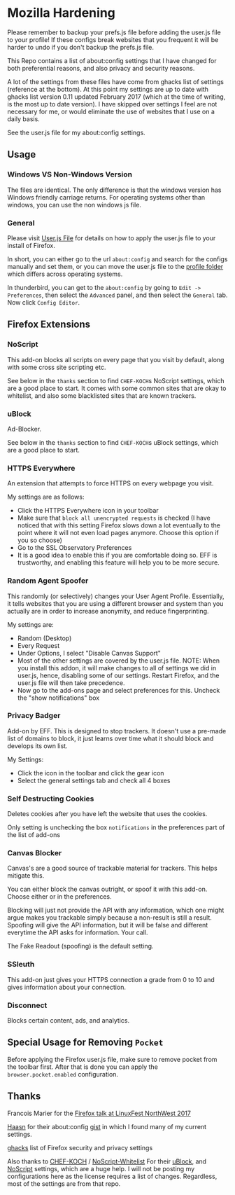 # Mozilla Hardening

Please remember to backup your prefs.js file before adding the user.js file to
your profile! If these configs break websites that you frequent it will be
harder to undo if you don't backup the prefs.js file.

This Repo contains a list of about:config settings that I have changed for both
preferential reasons, and also privacy and security reasons.

A lot of the settings from these files have come from ghacks list of settings
(reference at the bottom). At this point my settings are up to date with ghacks
list version 0.11 updated February 2017 (which at the time of writing, is the
most up to date version). I have skipped over settings I feel are not necessary
for me, or would eliminate the use of websites that I use on a daily basis.

See the user.js file for my about:config settings.

## Usage

### Windows VS Non-Windows Version

The files are identical. The only difference is that the windows version has
Windows friendly carriage returns. For operating systems other than windows, you
can use the non windows js file.

### General

Please visit [User.js File](http://kb.mozillazine.org/User.js_file) for details
on how to apply the user.js file to your install of Firefox.

In short, you can either go to the url `about:config` and search for the configs
manually and set them, or you can move the user.js file to the
[profile folder](http://kb.mozillazine.org/Profile_folder) which differs across
operating systems.

In thunderbird, you can get to the `about:config` by going to
`Edit -> Preferences`, then select the `Advanced` panel, and then select the
`General` tab. Now click `Config Editor`.

## Firefox Extensions

### NoScript

This add-on blocks all scripts on every page that you visit by default, along
with some cross site scripting etc.

See below in the `thanks` section to find `CHEF-KOCH`s
NoScript settings, which are a good place to start. It comes with some common
sites that are okay to whitelist, and also some blacklisted sites that are known
trackers.

### uBlock

Ad-Blocker.

See below in the `thanks` section to find `CHEF-KOCH`s
uBlock settings, which are a good place to start.

### HTTPS Everywhere

An extension that attempts to force HTTPS on every webpage you visit.

My settings are as follows:
* Click the HTTPS Everywhere icon in your toolbar
* Make sure that `block all unencrypted requests` is checked (I have noticed
  that with this setting Firefox slows down a lot eventually to the point where
it will not even load pages anymore. Choose this option if you so choose)
* Go to the SSL Observatory Preferences
* It is a good idea to enable this if you are comfortable doing so. EFF is
  trustworthy, and enabling this feature will help you to be more secure.

### Random Agent Spoofer

This randomly (or selectively) changes your User Agent Profile. Essentially, it
tells websites that you are using a different browser and system than you
actually are in order to increase anonymity, and reduce fingerprinting.

My settings are:
* Random (Desktop)
* Every Request
* Under Options, I select "Disable Canvas Support"
* Most of the other settings are covered by the user.js file. NOTE: When you
  install this addon, it will make changes to all of settings we did in user.js,
  hence, disabling some of our settings. Restart Firefox, and the user.js file
  will then take precedence.
* Now go to the add-ons page and select preferences for this. Uncheck the "show
  notifications" box

### Privacy Badger

Add-on by EFF. This is designed to stop trackers. It doesn't use a pre-made list
of domains to block, it just learns over time what it should block and develops
its own list.

My Settings:
* Click the icon in the toolbar and click the gear icon
* Select the general settings tab and check all 4 boxes

### Self Destructing Cookies

Deletes cookies after you have left the website that uses the cookies.

Only setting is unchecking the box `notifications` in the preferences part of
the list of add-ons

### Canvas Blocker

Canvas's are a good source of trackable material for trackers. This helps
mitigate this.

You can either block the canvas outright, or spoof it with this add-on. Choose
either or in the preferences.

Blocking will just not provide the API with any information, which one might
argue makes you trackable simply because a non-result is still a result.
Spoofing will give the API information, but it will be false and different
everytime the API asks for information. Your call.

The Fake Readout (spoofing) is the default setting.

### SSleuth

This add-on just gives your HTTPS connection a grade from 0 to 10 and gives
information about your connection.

### Disconnect

Blocks certain content, ads, and analytics.

## Special Usage for Removing `Pocket`

Before applying the Firefox user.js file, make sure to remove pocket from the
toolbar first. After that is done you can apply the `browser.pocket.enabled`
configuration.

## Thanks

Francois Marier for the
[Firefox talk at LinuxFest NorthWest 2017](https://youtu.be/YDxq_9oVzDQ)

[Haasn](https://github.com/haasn)
for their about:config
[gist](https://gist.github.com/haasn/69e19fc2fe0e25f3cff5)
in which I found many of my current settings.

[ghacks](https://www.ghacks.net/2015/08/18/a-comprehensive-list-of-firefox-privacy-and-security-settings/)
list of Firefox security and privacy settings

Also thanks to [CHEF-KOCH](https://github.com/CHEF-KOCH)
/
[NoScript-Whitelist](https://github.com/CHEF-KOCH/NoScript-Whitelist)
For their
[uBlock](https://addons.mozilla.org/en-US/firefox/addon/ublock-origin/),
and
[NoScript](https://addons.mozilla.org/en-US/firefox/addon/noscript/)
settings, which are a huge help. I will not be posting my configurations here as
the license requires a list of changes.  Regardless, most of the settings are
from that repo.
